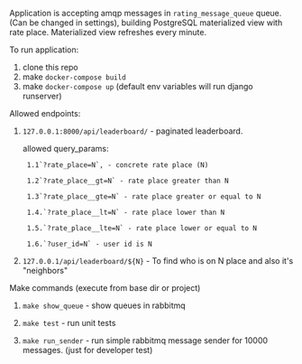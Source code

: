 Application is accepting amqp messages in `rating_message_queue`  queue. 
(Can be changed in settings), building PostgreSQL materialized view with rate place. 
Materialized view refreshes every minute.



To run application:
1. clone this repo
2. make `docker-compose build`
3. make `docker-compose up` (default env variables will run django runserver)


Allowed endpoints:

1. `127.0.0.1:8000/api/leaderboard/` - paginated leaderboard.

    allowed query_params:
     
        1.1`?rate_place=N`, - concrete rate place (N) 
        
        1.2`?rate_place__gt=N` - rate place greater than N
        
        1.3`?rate_place__gte=N` - rate place greater or equal to N
        
        1.4.`?rate_place__lt=N` - rate place lower than N
        
        1.5.`?rate_place__lte=N` - rate place lower or equal to N
        
        1.6.`?user_id=N` - user id is N
 
 
2. `127.0.0.1/api/leaderboard/${N}` - To find who is on N place and also it's "neighbors" 




Make commands (execute from base dir or project)

1. `make show_queue` - show queues in rabbitmq

2. `make test` - run unit tests

3. `make run_sender` - run simple rabbitmq message sender for 10000 messages. (just for developer test)
